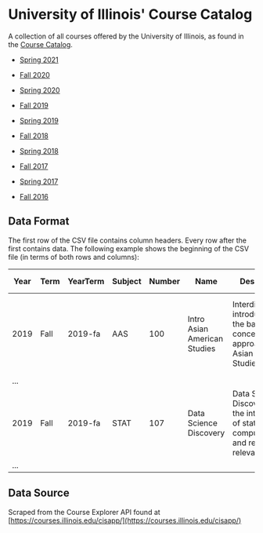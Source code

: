 
# University of Illinois' Course Catalog

A collection of all courses offered by the University of Illinois, as found in the [Course Catalog](https://courses.illinois.edu/cisapp/explorer/catalog/DEFAULT/DEFAULT.xml).

- [Spring 2021](https://raw.githubusercontent.com/wadefagen/datasets/master/course-catalog/data/2021-sp.csv)

- [Fall 2020](https://raw.githubusercontent.com/wadefagen/datasets/master/course-catalog/data/2020-fa.csv)
- [Spring 2020](https://raw.githubusercontent.com/wadefagen/datasets/master/course-catalog/data/2020-sp.csv)

- [Fall 2019](https://raw.githubusercontent.com/wadefagen/datasets/master/course-catalog/data/2019-fa.csv)
- [Spring 2019](https://raw.githubusercontent.com/wadefagen/datasets/master/course-catalog/data/2019-sp.csv)

- [Fall 2018](https://raw.githubusercontent.com/wadefagen/datasets/master/course-catalog/data/2018-fa.csv)
- [Spring 2018](https://raw.githubusercontent.com/wadefagen/datasets/master/course-catalog/data/2018-sp.csv)

- [Fall 2017](https://raw.githubusercontent.com/wadefagen/datasets/master/course-catalog/data/2017-fa.csv)
- [Spring 2017](https://raw.githubusercontent.com/wadefagen/datasets/master/course-catalog/data/2017-sp.csv)

- [Fall 2016](https://raw.githubusercontent.com/wadefagen/datasets/master/course-catalog/data/2016-fa.csv)



## Data Format

The first row of the CSV file contains column headers. Every row after the first contains data. The following example shows the beginning of the CSV file (in terms of both rows and columns):

| Year | Term | YearTerm | Subject | Number | Name  | Description | Credit Hours | Section Info | Degree Attributes | Schedule Information | ... |
| ---- | ---- | -------- | ------- | ------ | ----- | ----------- | ------------ | ------------ | ----------------- | -------------------- | --- |
| 2019 | Fall | 2019-fa  | AAS | 100 | Intro Asian American Studies | Interdisciplinary introduction to the basic concepts and approaches in Asian American Studies [...] | 3 hours. |  | Social & Beh Sci - Soc Sci, and Cultural Studies - US Minority course. |  | ... |
| ... |
| 2019 | Fall | 2019-fa  | STAT | 107 | Data Science Discovery | Data Science Discovery is the intersection of statistics, computation, and real-world relevance [...] | 4 hours. | Same as CS 107 and IS 107. | Quantitative Reasoning I course. | | ... |
| ... |


## Data Source

Scraped from the Course Explorer API found at [https://courses.illinois.edu/cisapp/](https://courses.illinois.edu/cisapp/)
